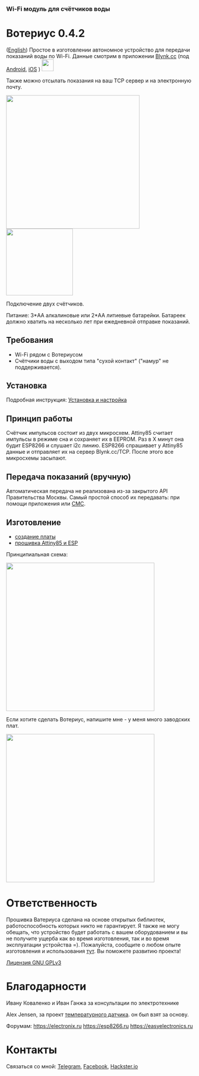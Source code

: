 ### Wi-Fi модуль для счётчиков воды
# Вотериус 0.4.2
([English](https://github.com/dontsovcmc/waterius/blob/master/English.md))
Простое в изготовлении автономное устройство для передачи показаний воды по Wi-Fi.
Данные смотрим в приложении [Blynk.cc](http://Blynk.cc) (под [Android](https://play.google.com/store/apps/details?id=cc.blynk), [iOS](https://itunes.apple.com/us/app/blynk-control-arduino-raspberry/id808760481?ls=1&mt=8) )
<img src="https://github.com/dontsovcmc/waterius/blob/master/files/11541426.png" data-canonical-src="https://github.com/dontsovcmc/waterius/blob/master/files/11541426.png" width="32"/> 

Также можно отсылать показания на ваш TCP сервер и на электронную почту.

<img src="https://github.com/dontsovcmc/waterius/blob/master/files/top.jpg" data-canonical-src="https://github.com/dontsovcmc/waterius/blob/master/files/top.jpg" width="360"/> <img src="https://github.com/dontsovcmc/waterius/blob/master/files/step02.png" data-canonical-src="https://github.com/dontsovcmc/waterius/blob/master/files/step02.png" width="180"/>

Подключение двух счётчиков.

Питание: 3\*AA алкалиновые или 2\*AA литиевые батарейки. 
Батареек должно хватить на несколько лет при ежедневной отправке показаний.

## Требования
- Wi-Fi рядом с Вотериусом
- Счётчики воды с выходом типа "сухой контакт" ("намур" не поддерживается).

## Установка
Подробная инструкция: [Установка и настройка](https://github.com/dontsovcmc/waterius/blob/master/Setup.md)

## Принцип работы
Счётчик импульсов состоит из двух микросхем. Attiny85 считает импульсы в режиме сна и сохраняет их в EEPROM. Раз в Х минут она будит ESP8266 и слушает i2c линию. ESP8266 спрашивает у Attiny85 данные и отправляет их на сервер Blynk.cc/TCP. После этого все микросхемы засыпают.

## Передача показаний (вручную)
Автоматическая передача не реализована из-за закрытого API Правительства Москвы. 
Самый простой способ их передавать: при помощи приложения или [СМС](Send.md).

## Изготовление

- [создание платы](https://github.com/dontsovcmc/waterius/blob/master/Making.md)
- [прошивка Attiny85 и ESP](https://github.com/dontsovcmc/waterius/blob/master/Firmware.md) 

Принципиальная схема:

<img src="https://github.com/dontsovcmc/waterius/blob/master/Board/scheme.png" data-canonical-src="https://github.com/dontsovcmc/waterius/blob/master/Board/scheme.png" width="400"/>

Если хотите сделать Вотериус, напишите мне - у меня много заводских плат.

<img src="https://github.com/dontsovcmc/waterius/raw/master/Board/waterius-factory-board.png" data-canonical-src="https://github.com/dontsovcmc/waterius/raw/master/Board/waterius-factory-board.png" width="400"/>

# Ответственность

Прошивка Ватериуса сделана на основе открытых библиотек, работоспособность которых никто не гарантирует. Я также не могу обещать, что устройство будет работать с вашем оборудованием и вы не получите ущерба как во время изготовления, так и во время эксплуатации устройства =). Пожалуйста, сообщите о любом опыте изготовления и использования [тут](https://github.com/dontsovcmc/waterius/issues). Вы поможете развитию проекта! 

[Лицензия GNU GPLv3](https://github.com/dontsovcmc/waterius/blob/master/LICENSE)

# Благодарности
Ивану Коваленко и Иван Ганжа за консультации по электротехнике

Alex Jensen, за проект [температурного датчика](https://www.cron.dk/esp8266-on-batteries-for-years-part-1). он был взят за основу.

Форумам: 
https://electronix.ru
https://esp8266.ru
https://easyelectronics.ru


# Контакты

Связаться со мной: [Telegram](https://t.me/Dontsovcmc), [Facebook](https://facebook.com/dontsovev), [Hackster.io](https://www.hackster.io/dontsovcmc)

 



